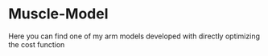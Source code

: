 # Muscle-Model

Here you can find one of my arm models developed with directly optimizing the cost function 
